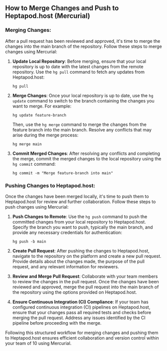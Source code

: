 ## How to Merge Changes and Push to Heptapod.host (Mercurial)

### Merging Changes:

After a pull request has been reviewed and approved, it's time to merge the changes into the main branch of the repository. Follow these steps to merge changes using Mercurial:

1. **Update Local Repository**: Before merging, ensure that your local repository is up to date with the latest changes from the remote repository. Use the `hg pull` command to fetch any updates from Heptapod.host:
   ```shell
   hg pull
   ```

2. **Merge Changes**: Once your local repository is up to date, use the `hg update` command to switch to the branch containing the changes you want to merge. For example:
   ```shell
   hg update feature-branch
   ```
   Then, use the `hg merge` command to merge the changes from the feature branch into the main branch. Resolve any conflicts that may arise during the merge process:
   ```shell
   hg merge main
   ```

3. **Commit Merged Changes**: After resolving any conflicts and completing the merge, commit the merged changes to the local repository using the `hg commit` command:
   ```shell
   hg commit -m "Merge feature-branch into main"
   ```

### Pushing Changes to Heptapod.host:

Once the changes have been merged locally, it's time to push them to Heptapod.host for review and further collaboration. Follow these steps to push changes using Mercurial:

1. **Push Changes to Remote**: Use the `hg push` command to push the committed changes from your local repository to Heptapod.host. Specify the branch you want to push, typically the main branch, and provide any necessary credentials for authentication:
   ```shell
   hg push -b main
   ```

2. **Create Pull Request**: After pushing the changes to Heptapod.host, navigate to the repository on the platform and create a new pull request. Provide details about the changes made, the purpose of the pull request, and any relevant information for reviewers.

3. **Review and Merge Pull Request**: Collaborate with your team members to review the changes in the pull request. Once the changes have been reviewed and approved, merge the pull request into the main branch of the repository using the options provided on Heptapod.host.

4. **Ensure Continuous Integration (CI) Compliance**: If your team has configured continuous integration (CI) pipelines on Heptapod.host, ensure that your changes pass all required tests and checks before merging the pull request. Address any issues identified by the CI pipeline before proceeding with the merge.

Following this structured workflow for merging changes and pushing them to Heptapod.host ensures efficient collaboration and version control within your team of 10 using Mercurial.